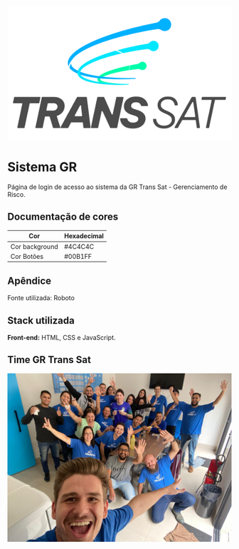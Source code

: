 
![Logo](https://github.com/HugoHendrix/sistemagr/blob/main/assets/imagens/Logo-Trans-sat-pq.png?raw=true)


# Sistema GR

Página de login de acesso ao sistema da GR Trans Sat - Gerenciamento de Risco.
## Documentação de cores

| Cor               | Hexadecimal                                                |
| ----------------- | ---------------------------------------------------------------- |
| Cor background       | #4C4C4C |
| Cor Botões       | #00B1FF |





## Apêndice

Fonte utilizada: Roboto


## Stack utilizada

**Front-end:** HTML, CSS e JavaScript.



## Time GR Trans Sat
![Logo](https://github.com/HugoHendrix/sistemagr/blob/main/assets/imagens/Time-Gr-Trans-Sat.png?raw=true)
